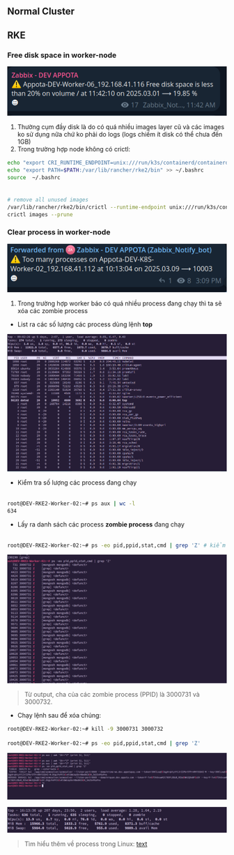 ## Normal Cluster

## RKE


### Free disk space in worker-node

![alt text](image-1.png)

1. Thường cụm đầy disk là do có quá nhiều images layer cũ và các images ko sử dụng nữa chứ ko phải do logs (logs chiếm ít disk có thể chưa
đến 1GB)
2. Trong trường hợp node không có crictl:

```bash
echo "export CRI_RUNTIME_ENDPOINT=unix:///run/k3s/containerd/containerd.sock" >> ~/.bashrc
echo "export PATH=$PATH:/var/lib/rancher/rke2/bin" >> ~/.bashrc
source  ~/.bashrc


# remove all unused images
/var/lib/rancher/rke2/bin/crictl --runtime-endpoint unix:///run/k3s/containerd/containerd.sock rmi --prune
crictl images --prune

```


### Clear process in worker-node

![alt text](image.png)


1. Trong trường hợp worker báo có quá nhiều process đang chạy thì ta sẽ xóa các zombie process

- List ra các số lượng các process dùng lệnh **top**

![alt text](image-2.png)


- Kiểm tra số lượng các process đang chạy

```bash

root@DEV-RKE2-Worker-02:~# ps aux | wc -l
634
```

- Lấy ra danh sách các process **zombie process** đang chạy

```bash

root@DEV-RKE2-Worker-02:~# ps -eo pid,ppid,stat,cmd | grep 'Z' # kiểm tra các zombie process, bao gồm PID PPID ,...

```
![alt text](image-3.png)

> Từ output, cha của các zombie process (PPID) là 3000731 và 3000732.

-  Chạy lệnh sau để xóa chúng:

```bash
root@DEV-RKE2-Worker-02:~# kill -9 3000731 3000732

root@DEV-RKE2-Worker-02:~# ps -eo pid,ppid,stat,cmd | grep 'Z'


```
![alt text](image-4.png)

![alt text](image-5.png)



> Tìm hiểu thêm về process trong Linux: [text](https://viblo.asia/p/basic-process-management-quan-ly-tien-trinh-trong-unixlinux-co-ban-LzD5der0KjY)